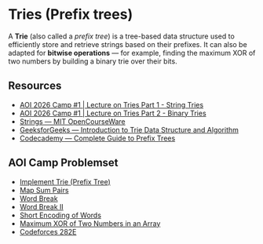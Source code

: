 # Tries (Prefix trees)

A **Trie** (also called a *prefix tree*) is a tree-based data structure used to efficiently store and retrieve strings based on their prefixes.
It can also be adapted for **bitwise operations** — for example, finding the maximum XOR of two numbers by building a binary trie over their bits.

## Resources

* [AOI 2026 Camp #1 | Lecture on Tries Part 1 - String Tries](https://www.youtube.com/watch?v=9EB0jfQa4a4)
* [AOI 2026 Camp #1 | Lecture on Tries Part 2 - Binary Tries](https://www.youtube.com/watch?v=11_52nXlzeg)
* [Strings — MIT OpenCourseWare](https://www.youtube.com/watch?v=NinWEPPrkDQ)
* [GeeksforGeeks — Introduction to Trie Data Structure and Algorithm](https://www.geeksforgeeks.org/dsa/introduction-to-trie-data-structure-and-algorithm-tutorials/)
* [Codecademy — Complete Guide to Prefix Trees](https://www.codecademy.com/article/trie-data-structure-complete-guide-to-prefix-trees)

## AOI Camp Problemset

* [Implement Trie (Prefix Tree)](https://leetcode.com/problems/implement-trie-prefix-tree/description/)
* [Map Sum Pairs](https://leetcode.com/problems/map-sum-pairs/)
* [Word Break](https://leetcode.com/problems/word-break/description/)
* [Word Break II](https://leetcode.com/problems/word-break-ii/description/)
* [Short Encoding of Words](https://leetcode.com/problems/short-encoding-of-words/description/)
* [Maximum XOR of Two Numbers in an Array](https://leetcode.com/problems/maximum-xor-of-two-numbers-in-an-array/)
* [Codeforces 282E](https://codeforces.com/problemset/problem/282/E)
